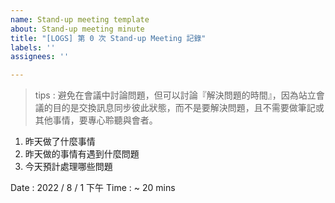 ```yaml
---
name: Stand-up meeting template
about: Stand-up meeting minute
title: "[LOGS] 第 0 次 Stand-up Meeting 記錄"
labels: ''
assignees: ''

---
```


> tips : 避免在會議中討論問題，但可以討論『解決問題的時間』，因為站立會議的目的是交換訊息同步彼此狀態，而不是要解決問題，且不需要做筆記或其他事情，要專心聆聽與會者。

1. 昨天做了什麼事情
2. 昨天做的事情有遇到什麼問題
3. 今天預計處理哪些問題

Date : 2022 / 8 / 1 下午
Time : ~ 20 mins
